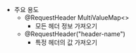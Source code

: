 - 주요 용도
	- @RequestHeader MultiValueMap<>
		- 모든 헤더 정보 가져오기
	- @RequestHeader("header-name")
		- 특정 헤더의 값 가져오기